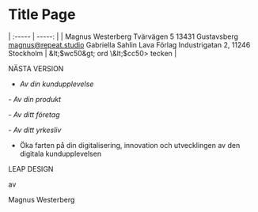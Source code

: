# Title Page

\| :----- \| -----: \| \| Magnus Westerberg Tvärvägen 5 13431 Gustavsberg magnus@repeat.studio Gabriella Sahlin Lava Förlag Industrigatan 2, 11246 Stockholm \| \&lt;$wc50&gt; ord \&lt;$cc50&gt; tecken \|

NÄSTA VERSION

- _Av din kundupplevelse_

_- Av din produkt_

_- Av ditt företag_

_- Av ditt yrkesliv_

- Öka farten på din digitalisering, innovation och utvecklingen av den digitala kundupplevelsen

LEAP DESIGN

av

Magnus Westerberg

